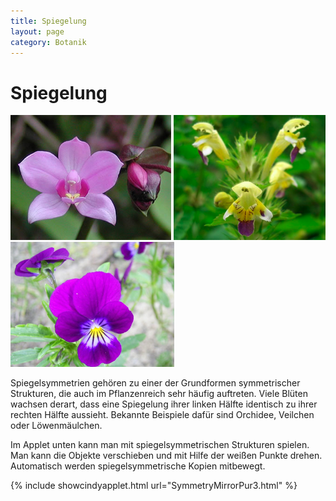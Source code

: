 ```yaml
---
title: Spiegelung
layout: page
category: Botanik
---
```

# Spiegelung
![](images/BotanikA1/Orchid2.png)
![](images/BotanikA1/LoewenmaulX.png)
![](images/BotanikA1/VeilchenX.png)

Spiegelsymmetrien gehören zu einer der Grundformen symmetrischer Strukturen, die auch im Pflanzenreich sehr häufig auftreten.
Viele Blüten wachsen derart, dass eine Spiegelung ihrer linken Hälfte identisch zu ihrer rechten Hälfte aussieht.
Bekannte Beispiele dafür sind Orchidee, Veilchen oder Löwenmäulchen.

Im Applet unten kann man mit spiegelsymmetrischen Strukturen spielen. Man kann die Objekte
verschieben und mit Hilfe der weißen Punkte drehen. Automatisch werden spiegelsymmetrische Kopien mitbewegt.

{% include showcindyapplet.html url="SymmetryMirrorPur3.html" %}

